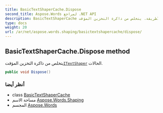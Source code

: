 ```yaml
---
title: BasicTextShaperCache.Dispose
second_title: Aspose.Words لمراجع .NET API
description: BasicTextShaperCache طريقة. يتخلص من ذاكرة التخزين المؤقتITextShaper الحالات.
type: docs
weight: 20
url: /ar/net/aspose.words.shaping/basictextshapercache/dispose/
---
```

## BasicTextShaperCache.Dispose method

يتخلص من ذاكرة التخزين المؤقت[`ITextShaper`](../../itextshaper/) الحالات.

```csharp
public void Dispose()
```

### أنظر أيضا

* class [BasicTextShaperCache](../)
* مساحة الاسم [Aspose.Words.Shaping](../../basictextshapercache/)
* المجسم [Aspose.Words](../../../)



